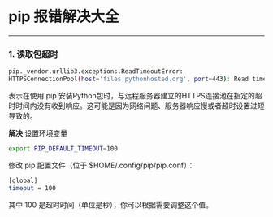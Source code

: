 # pip 报错解决大全
---
### 1. 读取包超时
```bash
pip._vendor.urllib3.exceptions.ReadTimeoutError:
HTTPSConnectionPool(host='files.pythonhosted.org', port=443): Read timed out.
```
表示在使用 pip 安装Python包时，与远程服务器建立的HTTPS连接池在指定的超时时间内没有收到响应。这可能是因为网络问题、服务器响应慢或者超时设置过短导致的。

**解决**
设置环境变量
```bash
export PIP_DEFAULT_TIMEOUT=100
```
修改 pip 配置文件（位于 $HOME/.config/pip/pip.conf）：
```bash
[global]
timeout = 100
```
其中 100 是超时时间（单位是秒），你可以根据需要调整这个值。
